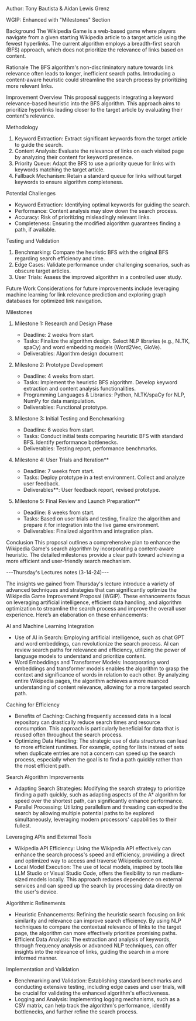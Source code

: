 Author: Tony Bautista & Aidan Lewis Grenz

WGIP: Enhanced with "Milestones" Section

Background
The Wikipedia Game is a web-based game where players navigate from a given starting Wikipedia article to a target article using the fewest hyperlinks. The current algorithm employs a breadth-first search (BFS) approach, which does not prioritize the relevance of links based on content.

Rationale
The BFS algorithm's non-discriminatory nature towards link relevance often leads to longer, inefficient search paths. Introducing a content-aware heuristic could streamline the search process by prioritizing more relevant links.

Improvement Overview
This proposal suggests integrating a keyword relevance-based heuristic into the BFS algorithm. This approach aims to prioritize hyperlinks leading closer to the target article by evaluating their content's relevance.

Methodology
1. Keyword Extraction: Extract significant keywords from the target article to guide the search.
2. Content Analysis: Evaluate the relevance of links on each visited page by analyzing their content for keyword presence.
3. Priority Queue: Adapt the BFS to use a priority queue for links with keywords matching the target article.
4. Fallback Mechanism: Retain a standard queue for links without target keywords to ensure algorithm completeness.

Potential Challenges
- Keyword Extraction: Identifying optimal keywords for guiding the search.
- Performance: Content analysis may slow down the search process.
- Accuracy: Risk of prioritizing misleadingly relevant links.
- Completeness: Ensuring the modified algorithm guarantees finding a path, if available.

Testing and Validation
1. Benchmarking: Compare the heuristic BFS with the original BFS regarding search efficiency and time.
2. Edge Cases: Validate performance under challenging scenarios, such as obscure target articles.
3. User Trials: Assess the improved algorithm in a controlled user study.


Future Work
Considerations for future improvements include leveraging machine learning for link relevance prediction and exploring graph databases for optimized link navigation.

Milestones

1. Milestone 1: Research and Design Phase
   - Deadline: 2 weeks from start.
   - Tasks: Finalize the algorithm design. Select NLP libraries (e.g., NLTK, spaCy) and word embedding models (Word2Vec, GloVe).
   - Deliverables: Algorithm design document

2. Milestone 2: Prototype Development
   - Deadline: 4 weeks from start.
   - Tasks: Implement the heuristic BFS algorithm. Develop keyword extraction and content analysis functionalities.
   - Programming Languages & Libraries: Python, NLTK/spaCy for NLP, NumPy for data manipulation.
   - Deliverables: Functional prototype.

3. Milestone 3: Initial Testing and Benchmarking
   - Deadline: 6 weeks from start.
   - Tasks: Conduct initial tests comparing heuristic BFS with standard BFS. Identify performance bottlenecks.
   - Deliverables: Testing report, performance benchmarks.

4. Milestone 4: User Trials and Iteration**
   - Deadline: 7 weeks from start.
   - Tasks: Deploy prototype in a test environment. Collect and analyze user feedback.
   - Deliverables**: User feedback report, revised prototype.

5. Milestone 5: Final Review and Launch Preparation**
   - Deadline: 8 weeks from start.
   - Tasks: Based on user trials and testing, finalize the algorithm and prepare it for integration into the live game environment.
   - Deliverables: Finalized algorithm and integration plan.

Conclusion
This proposal outlines a comprehensive plan to enhance the Wikipedia Game's search algorithm by incorporating a content-aware heuristic. The detailed milestones provide a clear path toward achieving a more efficient and user-friendly search mechanism.


---Thursday's Lectures notes (3-14-24)---


The insights we gained from Thursday's lecture introduce a variety of advanced techniques and strategies that can significantly optimize the Wikipedia Game Improvement Proposal (WGIP). These enhancements focus on leveraging artificial intelligence, efficient data handling, and algorithm optimization to streamline the search process and improve the overall user experience. Here’s an elaboration on these enhancements:

AI and Machine Learning Integration
- Use of AI in Search: Employing artificial intelligence, such as chat GPT and word embeddings, can revolutionize the search process. AI can review search paths for relevance and efficiency, utilizing the power of language models to understand and prioritize content.
- Word Embeddings and Transformer Models: Incorporating word embeddings and transformer models enables the algorithm to grasp the context and significance of words in relation to each other. By analyzing entire Wikipedia pages, the algorithm achieves a more nuanced understanding of content relevance, allowing for a more targeted search path.

Caching for Efficiency
- Benefits of Caching: Caching frequently accessed data in a local repository can drastically reduce search times and resource consumption. This approach is particularly beneficial for data that is reused often throughout the search process.
- Optimizing Data Handling: The strategic use of data structures can lead to more efficient runtimes. For example, opting for lists instead of sets when duplicate entries are not a concern can speed up the search process, especially when the goal is to find a path quickly rather than the most efficient path.

Search Algorithm Improvements
- Adapting Search Strategies: Modifying the search strategy to prioritize finding a path quickly, such as adapting aspects of the A* algorithm for speed over the shortest path, can significantly enhance performance.
- Parallel Processing: Utilizing parallelism and threading can expedite the search by allowing multiple potential paths to be explored simultaneously, leveraging modern processors' capabilities to their fullest.

Leveraging APIs and External Tools
- Wikipedia API Efficiency: Using the Wikipedia API effectively can enhance the search process's speed and efficiency, providing a direct and optimized way to access and traverse Wikipedia content.
- Local Model Execution: The use of local models, inspired by tools like LLM Studio or Visual Studio Code, offers the flexibility to run medium-sized models locally. This approach reduces dependence on external services and can speed up the search by processing data directly on the user's device.

Algorithmic Refinements
- Heuristic Enhancements: Refining the heuristic search focusing on link similarity and relevance can improve search efficiency. By using NLP techniques to compare the contextual relevance of links to the target page, the algorithm can more effectively prioritize promising paths.
-  Efficient Data Analysis: The extraction and analysis of keywords, through frequency analysis or advanced NLP techniques, can offer insights into the relevance of links, guiding the search in a more informed manner.

Implementation and Validation
-  Benchmarking and Validation: Establishing standard benchmarks and conducting extensive testing, including edge cases and user trials, will be crucial for validating the enhanced algorithm's effectiveness.
- Logging and Analysis: Implementing logging mechanisms, such as a CSV matrix, can help track the algorithm's performance, identify bottlenecks, and further refine the search process.


